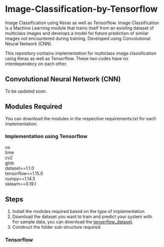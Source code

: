 # Image-Classification-by-Tensorflow
Image Classification using Keras as well as Tensorflow. Image Classification is a Machine Learning module that trains itself from an existing dataset of multiclass images and develops a model for future prediction of similar images not encountered during training. Developed using Convolutional Neural Network (CNN).

This repository contains implementation for multiclass image classification using Keras as well as Tensorflow. These two codes have no interdependecy on each other. 

## Convolutional Neural Network (CNN)
To be updated soon.

## Modules Required
You can download the modules in the respective requirements.txt for each implementation.


### Implementation using Tensorflow
os<br>
time<br>
cv2<br>
glob<br>
dataset==1.1.0<br>
tensorflow==1.15.0<br>
numpy==1.14.5<br>
sklearn==0.19.1<br>

## Steps
1. Install the modules required based on the type of implementation.
2. Download the dataset you want to train and predict your system with. For sample data, you can download the [tenserflow_dataset].
3. Construct the folder sub-structure required.

### Tensorflow

[tenserflow_dataset]: https://drive.google.com/drive/folders/126_LXDYB2cM2Ht5HG4UoBwlLlbPjXeaP?usp=sharing
